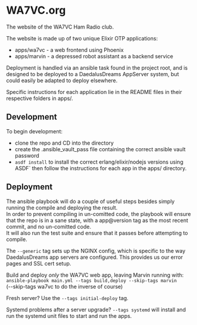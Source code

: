 # WA7VC.org
The website of the WA7VC Ham Radio club.

The website is made up of two unique Elixir OTP applications:
  * apps/wa7vc - a web frontend using Phoenix 
  * apps/marvin - a depressed robot assistant as a backend service

Deployment is handled via an ansible task found in the project root, and is
designed to be deployed to a DaedalusDreams AppServer system, but could easily
be adapted to deploy elsewhere.

Specific instructions for each application lie in the README files in their
respective folders in apps/.

## Development
To begin development:
  * clone the repo and CD into the directory
  * create the .ansible_vault_pass file containing the correct ansible vault password
  * `asdf install` to install the correct erlang/elixir/nodejs versions using ASDF`
then follow the instructions for each app in the apps/ directory.

## Deployment
The ansible playbook will do a couple of useful steps besides simply running the compile and deploying the result.  
In order to prevent compiling in un-comitted code, the playbook will ensure that the repo is in a sane state, with a app@version tag as the most recent commit, and no un-comitted code.  
It will also run the test suite and ensure that it passes before attempting to compile.

The `--generic` tag sets up the NGINX config, which is specific to the way DaedalusDreams app servers are configured. This provides us our error pages and SSL cert setup.

Build and deploy *only* the WA7VC web app, leaving Marvin running with:  
`ansible-playbook main.yml --tags build,deploy --skip-tags marvin`  
(--skip-tags wa7vc to do the inverse of course)  

Fresh server? Use the `--tags initial-deploy` tag. 

Systemd problems after a server upgrade? `--tags systemd` will install and run the systemd unit files to start and run the apps.
